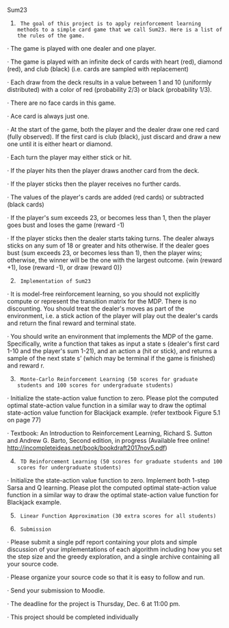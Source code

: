Sum23

 

1.      The goal of this project is to apply reinforcement learning methods to a simple card game that we call Sum23. Here is a list of the rules of the game.

 

·        The game is played with one dealer and one player.

·        The game is played with an infinite deck of cards with heart (red), diamond (red), and club (black) (i.e. cards are sampled with replacement)

·        Each draw from the deck results in a value between 1 and 10 (uniformly distributed) with a color of red (probability 2/3) or black (probability 1/3).

·        There are no face cards in this game.

·        Ace card is always just one.

·        At the start of the game, both the player and the dealer draw one red card (fully observed). If the first card is club (black), just discard and draw a new one until it is either heart or diamond.

·        Each turn the player may either stick or hit.

·        If the player hits then the player draws another card from the deck.

·        If the player sticks then the player receives no further cards.

·        The values of the player's cards are added (red cards) or subtracted (black cards)

·        If the player's sum exceeds 23, or becomes less than 1, then the player goes bust and loses the game (reward -1)

·        If the player sticks then the dealer starts taking turns. The dealer always sticks on any sum of 18 or greater and hits otherwise. If the dealer goes bust (sum exceeds 23, or becomes less than 1), then the player wins; otherwise, the winner will be the one with the largest outcome. {win (reward +1), lose (reward -1), or draw (reward 0)}

 

 

2.      Implementation of Sum23

·        It is model-free reinforcement learning, so you should not explicitly compute or represent the transition matrix for the MDP. There is no discounting. You should treat the dealer's moves as part of the environment, i.e. a stick action of the player will play out the dealer's cards and return the final reward and terminal state.

·        You should write an environment that implements the MDP of the game. Specifically, write a function that takes as input a state s (dealer's first card 1-10 and the player's sum 1-21), and an action a (hit or stick), and returns a sample of the next state s’ (which may be terminal if the game is finished) and reward r.

 

3.      Monte-Carlo Reinforcement Learning (50 scores for graduate students and 100 scores for undergraduate students)

·        Initialize the state-action value function to zero. Please plot the computed optimal state-action value function in a similar way to draw the optimal state-action value function for Blackjack example. (refer textbook Figure 5.1 on page 77)

·        Textbook: An Introduction to Reinforcement Learning, Richard S. Sutton and Andrew G. Barto, Second edition, in progress (Available free online! http://incompleteideas.net/book/bookdraft2017nov5.pdf)

 

4.      TD Reinforcement Learning (50 scores for graduate students and 100 scores for undergraduate students)

·        Initialize the state-action value function to zero. Implement both 1-step Sarsa and Q learning. Please plot the computed optimal state-action value function in a similar way to draw the optimal state-action value function for Blackjack example.

 

5.      Linear Function Approximation (30 extra scores for all students)

 

6.      Submission

·        Please submit a single pdf report containing your plots and simple discussion of your implementations of each algorithm including how you set the step size and the greedy exploration, and a single archive containing all your source code.

·        Please organize your source code so that it is easy to follow and run.

·        Send your submission to Moodle.

·        The deadline for the project is Thursday, Dec. 6 at 11:00 pm.

·        This project should be completed individually

